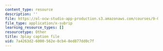 ```yaml
---
content_type: resource
description: ''
file: https://ol-ocw-studio-app-production.s3.amazonaws.com/courses/9-00sc-introduction-to-psychology-fall-2011/7a4263d26000562e8cb48ed877dd0c7f_lanmHS0JwYI.vtt
file_type: application/x-subrip
learning_resource_types: []
resourcetype: Other
title: 3play caption file
uid: 7a4263d2-6000-562e-8cb4-8ed877dd0c7f
---
```

